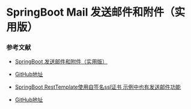 # SpringBoot Mail 发送邮件和附件（实用版）

### 参考文献

* [SpringBoot 发送邮件和附件（实用版）](https://www.jianshu.com/p/5eb000544dd7)
* [GitHub地址](https://github.com/yizhiwazi/springboot-socks/tree/master/springboot-send-mail)

* [SpringBoot RestTemplate使用自签名ssl证书 示例中也有发送邮件功能](https://blog.csdn.net/ihtczte/article/details/89006795#restTemplate_74)
* [GitHub地址](https://github.com/HYUANT/demo-resttemplate)
